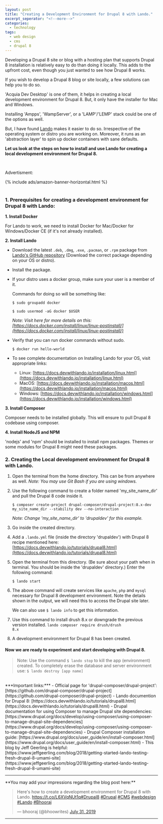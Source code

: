 ```yaml
---
layout: post
title: "Creating a Development Environment for Drupal 8 with Lando."
excerpt_seperator: "<!--more-->"
categories:
  - technology
tags:
  - web design
  - cms
  - drupal 8
---
```

Developing a Drupal 8 site or blog with a hosting plan that supports Drupal 8 installation is relatively easy to do than doing it locally.
This adds to the upfront cost, even though you just wanted to see how Drupal 8 works.

<!--more-->

If you wish to develop a Drupal 8 blog or site locally, a few solutions can help you to do so.

'Acquia Dev Desktop' is one of them, it helps in creating a local development environment for Drupal 8. But, it only have the installer for Mac and Windows.

Installing 'Ampps', 'WampServer', or a 'LAMP'/'LEMP' stack could be one of the options as well.

But, I have found [Lando](https://docs.devwithlando.io/) makes it easier to do so. Irrespective of the operating system or distro you are working on.
Moreover, it runs as an 'abstraction layer' to spin up docker containers with sane defaults.

**Let us look at the steps on how to install and use Lando for creating a local development environment for Drupal 8.**

<br>
<aside>
<p>Advertisment:</p> 
{% include ads/amazon-banner-horizontal.html %}
</aside>
<br>

### 1. Prerequisites for creating a development environment for Drupal 8 with Lando:

  **1. Install Docker**

  For Lando to work, we need to install Docker for Mac/Docker for Windows/Docker CE (if it's not already installed).

  **2. Install Lando**

   - Download the latest `.deb`, `.dmg`, `.exe`, `.pacman`, or `.rpm` package from [Lando's GitHub repository](https://github.com/lando/lando/releases) (Download the correct package depending on your OS or distro).

   - Install the package.

   - If your distro uses a docker group, make sure your user is a member of it.

     Commands for doing so will be something like:

     `$ sudo groupadd docker`

     `$ sudo usermod -aG docker $USER`

     *Note: Visit here for more details on this: [https://docs.docker.com/install/linux/linux-postinstall/](https://docs.docker.com/install/linux/linux-postinstall/)*

   - Verify that you can run docker commands without sudo.

     `$ docker run hello-world`

   - To see complete documentation on Installing Lando for your OS, visit appropriate links:
     - Linux: [https://docs.devwithlando.io/installation/linux.html](https://docs.devwithlando.io/installation/linux.html)
     - MacOS: [https://docs.devwithlando.io/installation/macos.html](https://docs.devwithlando.io/installation/macos.html)
     - Windows: [https://docs.devwithlando.io/installation/windows.html](https://docs.devwithlando.io/installation/windows.html)

  **3. Install Composer**

   Composer needs to be installed globally. This will ensure to pull Drupal 8 codebase using composer.

  **4. Install NodeJS and NPM**

   'nodejs' and 'npm' should be installed to install npm packages. Themes or some modules for Drupal 8 might need these packages.

### 2. Creating the Local development environment for Drupal 8 with Lando.

  1. Open the terminal from the home directory. This can be from anywhere as well.
    *Note: You may use Git Bash if you are using windows.*

  2. Use the following command to create a folder named 'my_site_name_dir' and pull the Drupal 8 code inside it.

      `$ composer create-project drupal-composer/drupal-project:8.x-dev my_site_name_dir --stability dev --no-interaction`

       *Note: Change 'my_site_name_dir' to 'drupaldev' for this example.*
  3. Go inside the created directory.

  4. Add a `.lando.yml` file (inside the directory 'drupaldev') with Drupal 8 recipe mentioned here: [https://docs.devwithlando.io/tutorials/drupal8.html](https://docs.devwithlando.io/tutorials/drupal8.html)

  5. Open the terminal from this directory. (Be sure about your path when in terminal. You should be inside the 'drupaldev' directory.)
	Enter the following command:

	   `$ lando start`

  6. The above command will create  services like `apache`, `php` and `mysql` necessary for Drupal 8 development environment. Note the details shown in the output, we will need this to access the Drupal site later.

     We can also use `$ lando info` to get this information.

 7. Use this command to install drush 8.x or downgrade the previous version installed.
  <code>lando composer require drush/drush 8.x</code>

 8. A development environment for Drupal 8 has been created.

#### Now we are ready to experiment and start developing with Drupal 8.

>Note:
 Use the command `$ lando stop` to kill the app (environment) created.
 To completely erase the database and server environment use:
	`$ lando destroy [app name]`

<br>
***Important links:***
 - Official page for 'drupal-composer/drupal-project': [https://github.com/drupal-composer/drupal-project](https://github.com/drupal-composer/drupal-project)
 - Lando documention for Drupal 8: [https://docs.devwithlando.io/tutorials/drupal8.html](https://docs.devwithlando.io/tutorials/drupal8.html)
 - Drupal documentation for using Composer to manage Drupal site dependencies: [https://www.drupal.org/docs/develop/using-composer/using-composer-to-manage-drupal-site-dependencies](https://www.drupal.org/docs/develop/using-composer/using-composer-to-manage-drupal-site-dependencies)
 - Drupal Composer installation guide: [https://www.drupal.org/docs/user_guide/en/install-composer.html](https://www.drupal.org/docs/user_guide/en/install-composer.html)
 - This blog by Jeff Geerling is helpful: [https://www.jeffgeerling.com/blog/2018/getting-started-lando-testing-fresh-drupal-8-umami-site](https://www.jeffgeerling.com/blog/2018/getting-started-lando-testing-fresh-drupal-8-umami-site)
<br>
<hr>
**You may add your impressions regarding the blog post here:**
  <blockquote class="twitter-tweet"><p lang="en" dir="ltr">Here&#39;s how to create a development environment for Drupal 8 with Lando. <a href="https://t.co/L6XVqNUt1q">https://t.co/L6XVqNUt1q</a><a href="https://twitter.com/hashtag/Drupal8?src=hash&amp;ref_src=twsrc%5Etfw">#Drupal8</a> <a href="https://twitter.com/hashtag/Drupal?src=hash&amp;ref_src=twsrc%5Etfw">#Drupal</a> <a href="https://twitter.com/hashtag/CMS?src=hash&amp;ref_src=twsrc%5Etfw">#CMS</a> <a href="https://twitter.com/hashtag/webdesign?src=hash&amp;ref_src=twsrc%5Etfw">#webdesign</a> <a href="https://twitter.com/hashtag/Lando?src=hash&amp;ref_src=twsrc%5Etfw">#Lando</a> <a href="https://twitter.com/hashtag/Bhooraj?src=hash&amp;ref_src=twsrc%5Etfw">#Bhooraj</a></p>&mdash; bhooraj (@bhoowrites) <a href="https://twitter.com/bhoowrites/status/1156649885040431105?ref_src=twsrc%5Etfw">July 31, 2019</a></blockquote> <script async src="https://platform.twitter.com/widgets.js" charset="utf-8"></script> 
<hr>
